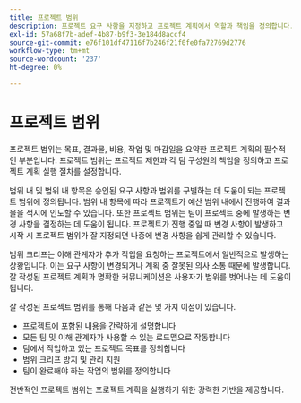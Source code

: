 ```yaml
---
title: 프로젝트 범위
description: 프로젝트 요구 사항을 지정하고 프로젝트 계획에서 역할과 책임을 정의합니다.
exl-id: 57a68f7b-adef-4b87-b9f3-3e184d8accf4
source-git-commit: e76f101df47116f7b246f21f0fe0fa72769d2776
workflow-type: tm+mt
source-wordcount: '237'
ht-degree: 0%

---
```


# 프로젝트 범위

프로젝트 범위는 목표, 결과물, 비용, 작업 및 마감일을 요약한 프로젝트 계획의 필수적인 부분입니다. 프로젝트 범위는 프로젝트 제한과 각 팀 구성원의 책임을 정의하고 프로젝트 계획 실행 절차를 설정합니다.

범위 내 및 범위 내 항목은 승인된 요구 사항과 범위를 구별하는 데 도움이 되는 프로젝트 범위에 정의됩니다. 범위 내 항목에 따라 프로젝트가 예산 범위 내에서 진행하여 결과물을 적시에 인도할 수 있습니다. 또한 프로젝트 범위는 팀이 프로젝트 중에 발생하는 변경 사항을 결정하는 데 도움이 됩니다. 프로젝트가 진행 중일 때 변경 사항이 발생하고 시작 시 프로젝트 범위가 잘 지정되면 나중에 변경 사항을 쉽게 관리할 수 있습니다.

범위 크리프는 이해 관계자가 추가 작업을 요청하는 프로젝트에서 일반적으로 발생하는 상황입니다. 이는 요구 사항이 변경되거나 계획 중 잘못된 의사 소통 때문에 발생합니다. 잘 작성된 프로젝트 계획과 명확한 커뮤니케이션은 사용자가 범위를 벗어나는 데 도움이 됩니다.

잘 작성된 프로젝트 범위를 통해 다음과 같은 몇 가지 이점이 있습니다.

- 프로젝트에 포함된 내용을 간략하게 설명합니다
- 모든 팀 및 이해 관계자가 사용할 수 있는 로드맵으로 작동합니다
- 팀에서 작업하고 있는 프로젝트 목표를 정의합니다
- 범위 크리프 방지 및 관리 지원
- 팀이 완료해야 하는 작업의 범위를 정의합니다

전반적인 프로젝트 범위는 프로젝트 계획을 실행하기 위한 강력한 기반을 제공합니다.
